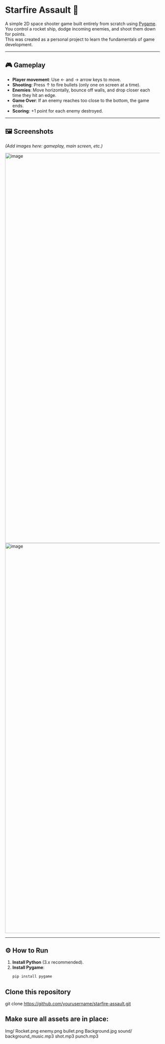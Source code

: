 # Starfire Assault 🚀

A simple 2D space shooter game built entirely from scratch using [Pygame](https://www.pygame.org/).  
You control a rocket ship, dodge incoming enemies, and shoot them down for points.  
This was created as a personal project to learn the fundamentals of game development.

---

## 🎮 Gameplay

- **Player movement**: Use ← and → arrow keys to move.
- **Shooting**: Press ↑ to fire bullets (only one on screen at a time).
- **Enemies**: Move horizontally, bounce off walls, and drop closer each time they hit an edge.
- **Game Over**: If an enemy reaches too close to the bottom, the game ends.
- **Scoring**: +1 point for each enemy destroyed.

---

## 🖼️ Screenshots
*(Add images here: gameplay, main screen, etc.)*

<img width="1594" height="1270" alt="image" src="https://github.com/user-attachments/assets/32d09a8b-b40b-42f1-b11b-a2d868bc0298" />

<img width="1594" height="1270" alt="image" src="https://github.com/user-attachments/assets/bf4ba063-a0b9-4d4b-8d3c-3cd91a9486a1" />



---

## ⚙️ How to Run

1. **Install Python** (3.x recommended).
2. **Install Pygame**:
   ```bash
   pip install pygame

## Clone this repository
git clone https://github.com/yourusername/starfire-assault.git

## Make sure all assets are in place:
Img/
  Rocket.png
  enemy.png
  bullet.png
  Background.jpg
sound/
  background_music.mp3
  shot.mp3
  punch.mp3

  

   
